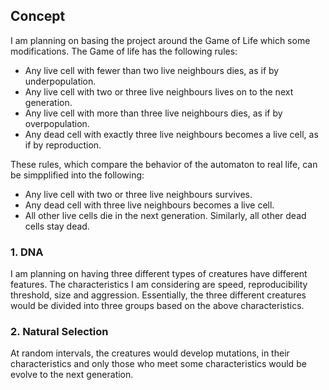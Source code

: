 ## Concept
I am planning on basing the project around the Game of Life which some modifications. The Game of life has the following rules: 

- Any live cell with fewer than two live neighbours dies, as if by underpopulation.
- Any live cell with two or three live neighbours lives on to the next generation.
- Any live cell with more than three live neighbours dies, as if by overpopulation.
- Any dead cell with exactly three live neighbours becomes a live cell, as if by reproduction.

These rules, which compare the behavior of the automaton to real life, can be simpplified into the following:

- Any live cell with two or three live neighbours survives.
- Any dead cell with three live neighbours becomes a live cell.
- All other live cells die in the next generation. Similarly, all other dead cells stay dead.

### 1. DNA
I am planning on having three different types of creatures have different features. The characteristics I am considering are speed, reproducibility threshold, size and aggression. Essentially, the three different creatures would be divided into three groups based on the above characteristics.

### 2. Natural Selection
At random intervals, the creatures would develop mutations, in their characteristics and only those who meet some characteristics would be evolve to the next generation.
